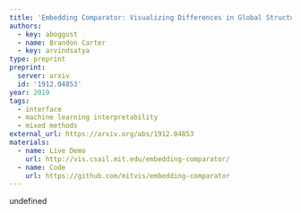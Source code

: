 ```yaml
---
title: 'Embedding Comparator: Visualizing Differences in Global Structure and Local Neighborhoods via Small Multiples'
authors:
  - key: aboggust
  - name: Brandon Carter
  - key: arvindsatya
type: preprint  
preprint: 
  server: arxiv
  id: '1912.04853'
year: 2019
tags:
  - interface
  - machine learning interpretability
  - mixed methods
external_url: https://arxiv.org/abs/1912.04853
materials:
  - name: Live Demo
    url: http://vis.csail.mit.edu/embedding-comparator/
  - name: Code
    url: https://github.com/mitvis/embedding-comparator
---
```

undefined
